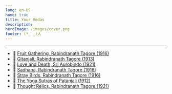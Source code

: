 ```yaml
---
lang: en-US
home: true
title: Your Vedas
description: 
heroImage: /images/cover.png
footer: (*_ _)人
---
```


---
- 📕 [Fruit Gathering, Rabindranath Tagore (1916)](./library/modern/fruit-gathering/index.md)
- 📕 [Gitanjali, Rabindranath Tagore (1913)](./library/modern/Gitanjali/index.md)
- 📕 [Love and Death, Sri Aurobindo (1921)](./library/modern/love-and-death/index.md)
- 📕 [Sadhana, Rabindranath Tagore (1916)](./library/modern/Sadhana/index.md) 
- 📕 [Stray Birds, Rabindranath Tagore (1916)](./library/modern/stray-birds/index.md)
- 📕 [The Yoga Sutras of Patanjali (1912)](./library/modern/yoga-sutras/index.md)
- 📕 [Thought Relics, Rabindranath Tagore (1921)](./library/modern/thought-relics/index.md)